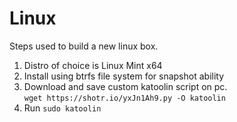 # Linux
Steps used to build a new linux box. 

1. Distro of choice is Linux Mint x64
2. Install using btrfs file system for snapshot ability
3. Download and save custom katoolin script on pc.  
   ```wget https://shotr.io/yxJn1Ah9.py -O katoolin```
4. Run
   ```sudo katoolin```
